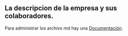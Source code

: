 ## La descripcion de la empresa y sus colaboradores. 

Para administrar los archivo md hay una [Documentación](https://docs.github.com/github/writing-on-github/getting-started-with-writing-and-formatting-on-github/basic-writing-and-formatting-syntax).